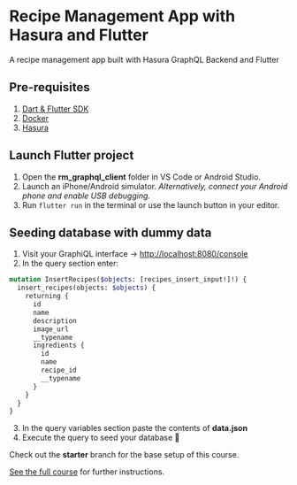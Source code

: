 # Recipe Management App with Hasura and Flutter

A recipe management app built with Hasura GraphQL Backend and Flutter

## Pre-requisites

1. [Dart & Flutter SDK](https://flutter.dev)
2. [Docker](https://www.docker.com/get-started)
3. [Hasura](https://hasura.io/docs/1.0/graphql/core/getting-started/index.html#getting-started)

## Launch Flutter project

1. Open the **rm_graphql_client** folder in VS Code or Android Studio.
2. Launch an iPhone/Android simulator. _Alternatively, connect your Android phone and enable USB debugging._
2. Run `flutter run` in the terminal or use the launch button in your editor.

## Seeding database with dummy data

1. Visit your GraphiQL interface -> [http://localhost:8080/console](http://localhost:8080/console)
2. In the query section enter:
```graphql
mutation InsertRecipes($objects: [recipes_insert_input!]!) {
  insert_recipes(objects: $objects) {
    returning {
      id
      name
      description
      image_url
      __typename
      ingredients {
        id
        name
        recipe_id
        __typename
      }
    }
  }
}
```
3. In the query variables section paste the contents of **data.json**
4. Execute the query to seed your database 🚀

Check out the **starter** branch for the base setup of this course.

[See the full course](https://youtu.be/TBshP1eDVr0) for further instructions.
